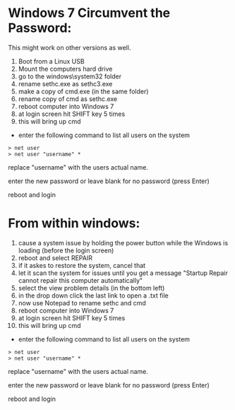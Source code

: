# Windows 7 Circumvent the Password:
This might work on other versions as well.

1. Boot from a Linux USB
2. Mount the computers hard drive
3. go to the windows\system32 folder
4. rename sethc.exe as sethc3.exe
5. make a copy of cmd.exe (in the same folder)
6. rename copy of cmd as sethc.exe
7. reboot computer into Windows 7
8. at login screen hit SHIFT key 5 times
9. this will bring up cmd
  - enter the following command to list all users on the system
```
> net user 
> net user "username" *
```
replace "username" with the users actual name.

enter the new password or leave blank for no password (press Enter)

reboot and login


# From within windows:

1. cause a system issue by holding the power button while the Windows is loading (before the login screen)
2. reboot and select REPAIR
3. if it askes to restore the system, cancel that
4. let it scan the system for issues until you get a message "Startup Repair cannot repair this computer automatically"
5. select the view problem details (in the bottom left)
6. in the drop down click the last link to open a .txt file
7. now use Notepad to rename sethc and cmd
8. reboot computer into Windows 7
9. at login screen hit SHIFT key 5 times
10. this will bring up cmd
  - enter the following command to list all users on the system
```
> net user 
> net user "username" *
```
replace "username" with the users actual name.

enter the new password or leave blank for no password (press Enter)

reboot and login
